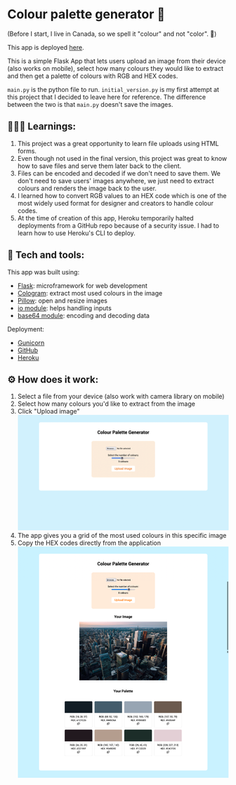 # Colour palette generator 🎨

(Before I start, I live in Canada, so we spell it "colour" and not "color". 🙂)

This app is deployed [here](https://colour-palette-generator-pg.herokuapp.com/).

This is a simple Flask App that lets users upload an image from their device (also works on mobile), select how many colours they would like to extract and then get a palette of colours with RGB and HEX codes.

`main.py` is the python file to run. `initial_version.py` is my first attempt at this project that I decided to leave here for reference. The difference between the two is that `main.py` doesn't save the images.

## 👨🏼‍🎓 Learnings:
1. This project was a great opportunity to learn file uploads using HTML forms.
2. Even though not used in the final version, this project was great to know how to save files and serve them later back to the client.
3. Files can be encoded and decoded if we don't need to save them. We don't need to save users' images anywhere, we just need to extract colours and renders the image back to the user.
4. I learned how to convert RGB values to an HEX code which is one of the most widely used format for designer and creators to handle colour codes.
5. At the time of creation of this app, Heroku temporarily halted deployments from a GitHub repo because of a security issue. I had to learn how to use Heroku's CLI to deploy.

## 🚀 Tech and tools:

This app was built using:
- [Flask](https://flask.palletsprojects.com/en/2.1.x/): microframework for web development
- [Cologram](https://pypi.org/project/colorgram.py/): extract most used colours in the image
- [Pillow](https://pillow.readthedocs.io/en/stable/): open and resize images
- [io module](https://docs.python.org/3/library/io.html): helps handling inputs
- [base64 module](https://docs.python.org/3/library/base64.html): encoding and decoding data

Deployment:
- [Gunicorn](https://gunicorn.org/)
- [GitHub](https://github.com/pierregoaer/colour-palette-generator)
- [Heroku](https://colour-palette-generator-pg.herokuapp.com/)

## ⚙️ How does it work:
1. Select a file from your device (also work with camera library on mobile)
2. Select how many colours you'd like to extract from the image
3. Click "Upload image"
![](assets/colour_palette_file_selection.png)
4. The app gives you a grid of the most used colours in this specific image
5. Copy the HEX codes directly from the application
![](assets/colour_palette_final.png)